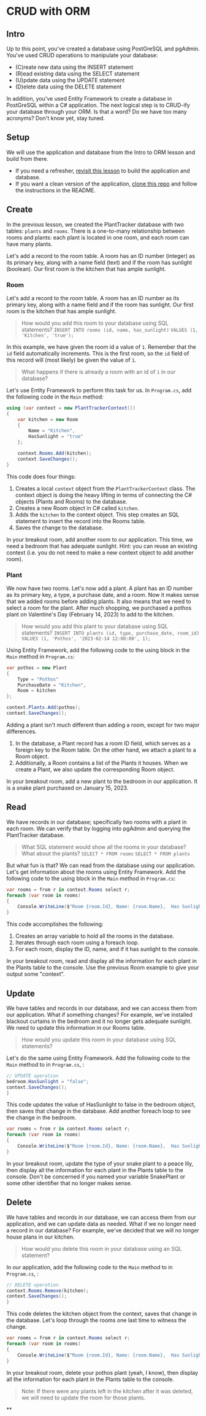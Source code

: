 # CRUD with ORM

## Intro

Up to this point, you've created a database using PostGreSQL and pgAdmin. You've used CRUD operations to manipulate your database:

-   (C)reate new data using the INSERT statement
-   (R)ead existing data using the SELECT statement
-   (U)pdate data using the UPDATE statement
-   (D)elete data using the DELETE statement  

In addition, you've used Entity Framework to create a database in PostGreSQL within a C# application. The next logical step is to CRUD-ify your database through your ORM. Is that a word? Do we have too many acronyms? Don't know yet, stay tuned.

## Setup

We will use the application and database from the Intro to ORM lesson and build from there.

-   If you need a refresher, [revisit this lesson]() to build the application and database.    
-   If you want a clean version of the application, [clone this repo]() and follow the instructions in the README.

## Create

In the previous lesson, we created the PlantTracker database with two tables: `plants` and `rooms`. There is a one-to-many relationship between rooms and plants: each plant is located in one room, and each room can have many plants. 

Let's add a record to the room table. A room has an ID number (integer) as its primary key, along with a name field (text) and if the room has sunlight (boolean). Our first room is the kitchen that has ample sunlight.

### Room

Let's add a record to the room table. A room has an ID number as its primary key, along with a name field and if the room has sunlight. Our first room is the kitchen that has ample sunlight.

> How would you add this room to your database using SQL statements?
> `INSERT INTO rooms (id, name, has_sunlight)`
> `VALUES (1, 'Kitchen', 'true');`

In this example, we have given the room id a value of `1`. Remember that the `id` field automatically increments. This is the first room, so the `id` field of this record will (most likely) be given the value of `1`.

> What happens if there is already a room with an id of `1` in our database?

Let's use Entity Framework to perform this task for us. In `Program.cs`, add the following code in the `Main` method:

  

```c#
using (var context = new PlantTrackerContext())
{
	var kitchen = new Room
	{
		Name = "Kitchen",
		HasSunlight = "true"
	};

	context.Rooms.Add(kitchen);
	context.SaveChanges();
}
```

  

This code does four things:
1.  Creates a local `context` object from the `PlantTrackerContext` class. The context object is doing the heavy lifting in terms of connecting the C# objects (Plants and Rooms) to the database.    
2.  Creates a new Room object in C# called `kitchen`.    
3.  Adds the `kitchen` to the context object. This step creates an SQL statement to insert the record into the Rooms table.    
4.  Saves the change to the database.    

In your breakout room, add another room to our application. This time, we need a bedroom that has adequate sunlight. Hint: you can reuse an existing context (i.e. you do not need to make a new context object to add another room).  

### Plant

We now have two rooms. Let's now add a plant. A plant has an ID number as its primary key, a type, a purchase date, and a room. Now it makes sense that we added rooms before adding plants. It also means that we need to select a room for the plant. After much shopping, we purchased a pothos plant on Valentine's Day (February 14, 2023) to add to the kitchen.

> How would you add this plant to your database using SQL statements?
> `INSERT INTO plants (id, type, purchase_date, room_id)`
> `VALUES (1, 'Pothos', '2023-02-14 12:00:00', 1);`

Using Entity Framework, add the following code to the using block in the `Main` method in `Program.cs`:
  
```c#
var pothos = new Plant
{
	Type = "Pothos"
	PurchaseDate = "Kitchen",
	Room = kitchen
};

context.Plants.Add(pothos);
context.SaveChanges();
```

  

Adding a plant isn't much different than adding a room, except for two major differences.
1.  In the database, a Plant record has a room ID field, which serves as a foreign key to the Room table. On the other hand, we attach a plant to a Room object.    
2.  Additionally, a Room contains a list of the Plants it houses. When we create a Plant, we also update the corresponding Room object.     

In your breakout room, add a new plant to the bedroom in our application. It is a snake plant purchased on January 15, 2023. 

## Read

We have records in our database; specifically two rooms with a plant in each room. We can verify that by logging into pgAdmin and querying the PlantTracker database.
  
> What SQL statement would show all the rooms in your database? What about the plants?
> `SELECT * FROM rooms`
> `SELECT * FROM plants` 

But what fun is that? We can read from the database using our application. Let's get information about the rooms using Entity Framework. Add the following code to the using block in the `Main` method in `Program.cs`:
  
```c#
var rooms = from r in context.Rooms select r;
foreach (var room in rooms)
{
	Console.WriteLine($"Room {room.Id}, Name: {room.Name},  Has Sunlight? {room.HasSunlight}");
}
```

This code accomplishes the following:

1.  Creates an array variable to hold all the rooms in the database.    
2.  Iterates through each room using a foreach loop.    
3.  For each room, display the ID, name, and if it has sunlight to the console.    

In your breakout room, read and display all the information for each plant in the Plants table to the console. Use the previous Room example to give your output some "context".

## Update

We have tables and records in our database, and we can access them from our application. What if something changes? For example, we've installed blackout curtains in the bedroom and it no longer gets adequate sunlight. We need to update this information in our Rooms table.  

> How would you update this room in your database using SQL statements?

Let's do the same using Entity Framework. Add the following code to the `Main` method to in `Program.cs`, :
  
```c#
// UPDATE operation
bedroom.HasSunlight = "false";
context.SaveChanges();
}
```

This code updates the value of HasSunlight to false in the bedroom object, then saves that change in the database. Add another foreach loop to see the change in the bedroom.

```c#
var rooms = from r in context.Rooms select r;
foreach (var room in rooms)
{
	Console.WriteLine($"Room {room.Id}, Name: {room.Name},  Has Sunlight? {room.HasSunlight}");
}
```

In your breakout room, update the type of your snake plant to a peace lily, then display all the information for each plant in the Plants table to the console. Don't be concerned if you named your variable SnakePlant or some other identifier that no longer makes sense.

## Delete

We have tables and records in our database, we can access them from our application, and we can update data as needed. What if we no longer need a record in our database? For example, we've decided that we will no longer house plans in our kitchen.  

> How would you delete this room in your database using an SQL statement?

In our application, add the following code to the `Main` method to in `Program.cs`, : 

```c#
// DELETE operation
context.Rooms.Remove(kitchen);
context.SaveChanges();
}
```

This code deletes the kitchen object from the context, saves that change in the database. Let's loop through the rooms one last time to witness the change. 

```c#
var rooms = from r in context.Rooms select r;
foreach (var room in rooms)
{
	Console.WriteLine($"Room {room.Id}, Name: {room.Name},  Has Sunlight? {room.HasSunlight}");
}
```

In your breakout room, delete your pothos plant (yeah, I know), then display all the information for each plant in the Plants table to the console. 

> Note: If there were any plants left in the kitchen after it was deleted, we will need to update the room for those plants.

  
  
  
**
